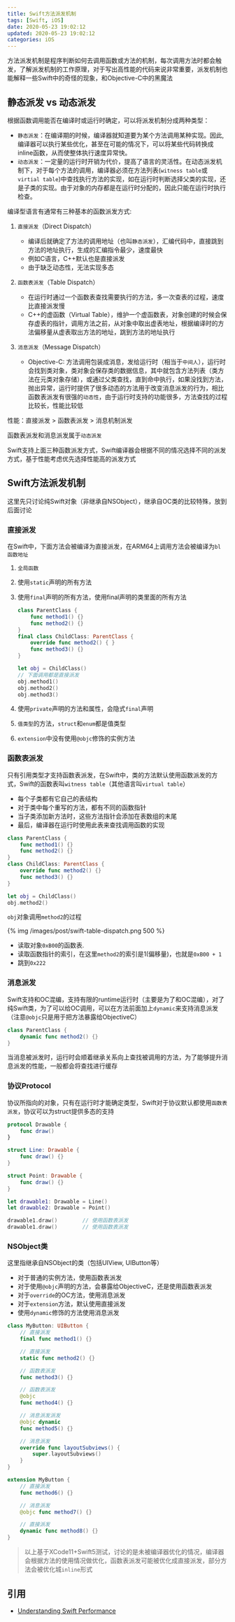 ```yaml
---
title: Swift方法派发机制
tags: [Swift, iOS]
date: 2020-05-23 19:02:12
updated: 2020-05-23 19:02:12
categories: iOS
---
```


方法派发机制是程序判断如何去调用函数或方法的机制，每次调用方法时都会触发，了解派发机制的工作原理，对于写出高性能的代码来说非常重要，派发机制也能解释一些Swift中的奇怪的现象，和Objective-C中的黑魔法

<!-- more -->

## 静态派发 vs 动态派发

根据函数调用能否在编译时或运行时确定，可以将派发机制分成两种类型：

* `静态派发`：在编译期的时候，编译器就知道要为某个方法调用某种实现。因此, 编译器可以执行某些优化，甚至在可能的情况下，可以将某些代码转换成inline函数，从而使整体执行速度异常快。
* `动态派发`：一定量的运行时开销为代价，提高了语言的灵活性。在动态派发机制下，对于每个方法的调用，编译器必须在方法列表(`witness table`或`virtial table`)中查找执行方法的实现，如在运行时判断选择父类的实现，还是子类的实现。由于对象的内存都是在运行时分配的，因此只能在运行时执行检查。

编译型语言有通常有三种基本的函数派发方式:

1. `直接派发`（Direct Dispatch）
   * 编译后就确定了方法的调用地址（也叫`静态派发`），汇编代码中，直接跳到方法的地址执行，生成的汇编指令最少，速度最快
   * 例如C语言，C++默认也是直接派发
   * 由于缺乏动态性，无法实现多态

2. `函数表派发`（Table Dispatch）
   * 在运行时通过一个函数表查找需要执行的方法，多一次查表的过程，速度比直接派发慢
   * C++的虚函数（Virtual Table），维护一个虚函数表，对象创建的时候会保存虚表的指针，调用方法之前，从对象中取出虚表地址，根据编译时的方法偏移量从虚表取出方法的地址，跳到方法的地址执行

3. `消息派发`（Message Dispatch）
   * Objective-C: 方法调用包装成消息，发给运行时（相当于`中间人`），运行时会找到类对象，类对象会保存类的数据信息，其中就包含方法列表（类方法在元类对象存储），或通过父类查找，直到命中执行，如果没找到方法，抛出异常，运行时提供了很多动态的方法用于改变消息派发的行为，相比函数表派发有很强的`动态性`，由于运行时支持的功能很多，方法查找的过程比较长，性能比较低

性能：直接派发 > 函数表派发 > 消息机制派发

函数表派发和消息派发属于`动态派发`

Swift支持上面三种函数派发方式，Swift编译器会根据不同的情况选择不同的派发方式，基于性能考虑优先选择性能高的派发方式

## Swift方法派发机制

这里先只讨论纯Swift对象（非继承自NSObject），继承自OC类的比较特殊，放到后面讨论

### 直接派发

在Swift中，下面方法会被编译为直接派发，在ARM64上调用方法会被编译为`bl 函数地址`

1. `全局函数`
2. 使用`static`声明的所有方法
3. 使用`final`声明的所有方法，使用final声明的类里面的所有方法

    ```swift
    class ParentClass {
        func method1() {}
        func method2() {}
    }
    final class ChildClass: ParentClass {
        override func method2() { }
        func method3() {}
    }

    let obj = ChildClass()
    // 下面调用都是直接派发
    obj.method1()
    obj.method2()
    obj.method3()
    ```

4. 使用`private`声明的方法和属性，会隐式`final`声明
5. `值类型`的方法，`struct`和`enum`都是值类型
6. `extension`中没有使用`@objc`修饰的实例方法

### 函数表派发

只有引用类型才支持函数表派发，在Swift中，类的方法默认使用函数派发的方式，Swift的函数表叫`witness table`（其他语言叫`virtual table`）

* 每个子类都有它自己的表结构
* 对于类中每个重写的方法，都有不同的函数指针
* 当子类添加新方法时，这些方法指针会添加在表数组的末尾
* 最后，编译器在运行时使用此表来查找调用函数的实现

```swift
class ParentClass {
    func method1() {}
    func method2() {}
}
class ChildClass: ParentClass {
    override func method2() {}
    func method3() {}
}

let obj = ChildClass()
obj.method2()
```

`obj`对象调用`method2`的过程

{% img /images/post/swift-table-dispatch.png 500 %}

* 读取对象`0xB00`的函数表.
* 读取函数指针的索引，在这里`method2`的索引是1(偏移量)，也就是`0xB00 + 1`
* 跳到`0x222`

### 消息派发

Swift支持和OC混编，支持有限的runtime运行时（主要是为了和OC混编），对了纯Swift类，为了可以给OC调用，可以在方法前面加上`dynamic`来支持消息派发（注意`@objc`只是用于把方法暴露给ObjectiveC）

```swift
class ParentClass {
    dynamic func method2() {}
}
```

当消息被派发时，运行时会顺着继承关系向上查找被调用的方法，为了能够提升消息派发的性能，一般都会将查找进行缓存

### 协议Protocol

协议所指向的对象，只有在运行时才能确定类型，Swift对于协议默认都使用`函数表派发`，协议可以为struct提供多态的支持

```swift
protocol Drawable {
    func draw()
}

struct Line: Drawable {
    func draw() {}
}

struct Point: Drawable {
    func draw() {}
}

let drawable1: Drawable = Line()
let drawable2: Drawable = Point()

drawable1.draw()        // 使用函数表派发
drawable1.draw()        // 使用函数表派发
```

### NSObject类

这里指继承自NSObject的类（包括UIView, UIButton等）

* 对于普通的实例方法，使用函数表派发
* 对于使用`@objc`声明的方法，会暴露给ObjectiveC，还是使用函数表派发
* 对于`override`的OC方法，使用消息派发
* 对于`extension`方法，默认使用直接派发
* 使用`dynamic`修饰的方法使用消息派发

```swift
class MyButton: UIButton {
    // 直接派发
    final func method1() {}

    // 直接派发
    static func method2() {}

    // 函数表派发
    func method3() {}

    // 函数表派发
    @objc
    func method4() {}

    // 消息派发派发
    @objc dynamic
    func method5() {}

    // 消息派发
    override func layoutSubviews() {
        super.layoutSubviews()
    }
}

extension MyButton {
    // 直接派发
    func method6() {}

    // 消息派发
    @objc func method7() {}

    // 直接派发
    dynamic func method8() {}
}
```

> 以上基于XCode11+Swift5测试，讨论的是未被编译器优化的情况，编译器会根据方法的使用情况做优化，函数表派发可能被优化成直接派发，部分方法会被优化城`inline`形式

## 引用

* [Understanding Swift Performance](https://developer.apple.com/videos/play/wwdc2016/416/)
